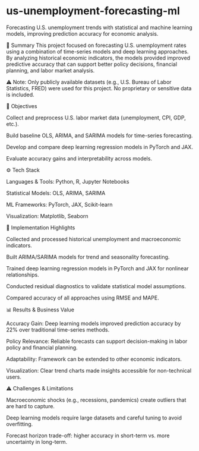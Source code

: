 # us-unemployment-forecasting-ml
Forecasting U.S. unemployment trends with statistical and machine learning models, improving prediction accuracy for economic analysis.


📌 Summary
This project focused on forecasting U.S. unemployment rates using a combination of time-series models and deep learning approaches. By analyzing historical economic indicators, the models provided improved predictive accuracy that can support better policy decisions, financial planning, and labor market analysis.

⚠️ Note: Only publicly available datasets (e.g., U.S. Bureau of Labor Statistics, FRED) were used for this project. No proprietary or sensitive data is included.

🎯 Objectives

Collect and preprocess U.S. labor market data (unemployment, CPI, GDP, etc.).

Build baseline OLS, ARIMA, and SARIMA models for time-series forecasting.

Develop and compare deep learning regression models in PyTorch and JAX.

Evaluate accuracy gains and interpretability across models.


⚙️ Tech Stack

Languages & Tools: Python, R, Jupyter Notebooks

Statistical Models: OLS, ARIMA, SARIMA

ML Frameworks: PyTorch, JAX, Scikit-learn

Visualization: Matplotlib, Seaborn


🚀 Implementation Highlights

Collected and processed historical unemployment and macroeconomic indicators.

Built ARIMA/SARIMA models for trend and seasonality forecasting.

Trained deep learning regression models in PyTorch and JAX for nonlinear relationships.

Conducted residual diagnostics to validate statistical model assumptions.

Compared accuracy of all approaches using RMSE and MAPE.


📊 Results & Business Value

Accuracy Gain: Deep learning models improved prediction accuracy by 22% over traditional time-series methods.

Policy Relevance: Reliable forecasts can support decision-making in labor policy and financial planning.

Adaptability: Framework can be extended to other economic indicators.

Visualization: Clear trend charts made insights accessible for non-technical users.


⚠️ Challenges & Limitations

Macroeconomic shocks (e.g., recessions, pandemics) create outliers that are hard to capture.

Deep learning models require large datasets and careful tuning to avoid overfitting.

Forecast horizon trade-off: higher accuracy in short-term vs. more uncertainty in long-term.

